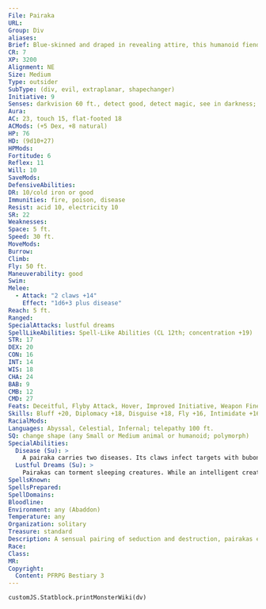 ```yaml
---
File: Pairaka
URL: 
Group: Div
aliases: 
Brief: Blue-skinned and draped in revealing attire, this humanoid fiend has a sultry gaze suggesting all manner of debased pleasures.
CR: 7
XP: 3200
Alignment: NE
Size: Medium
Type: outsider
SubType: (div, evil, extraplanar, shapechanger)
Initiative: 9
Senses: darkvision 60 ft., detect good, detect magic, see in darkness; Perception +16
Aura: 
AC: 23, touch 15, flat-footed 18
ACMods: (+5 Dex, +8 natural)
HP: 76
HD: (9d10+27)
HPMods: 
Fortitude: 6
Reflex: 11
Will: 10
SaveMods: 
DefensiveAbilities: 
DR: 10/cold iron or good
Immunities: fire, poison, disease
Resist: acid 10, electricity 10
SR: 22
Weaknesses: 
Space: 5 ft.
Speed: 30 ft.
MoveMods: 
Burrow: 
Climb: 
Fly: 50 ft.
Maneuverability: good
Swim: 
Melee: 
  - Attack: "2 claws +14"
    Effect: "1d6+3 plus disease"
Reach: 5 ft.
Ranged: 
SpecialAttacks: lustful dreams
SpellLikeAbilities: Spell-Like Abilities (CL 12th; concentration +19)  Constant-detect good, detect magic  At Will-charm monster (DC 21), dimension door (self plus 50 lbs. of objects only), misdirection (DC 19)  1/day-insect plague, summon (level 3, 1d4 dorus 50%)
STR: 17
DEX: 20
CON: 16
INT: 14
WIS: 18
CHA: 24
BAB: 9
CMB: 12
CMD: 27
Feats: Deceitful, Flyby Attack, Hover, Improved Initiative, Weapon Finesse
Skills: Bluff +20, Diplomacy +18, Disguise +18, Fly +16, Intimidate +16, Knowledge (local) +13, Knowledge (planes) +13, Perception +16, Sense Motive +13, Stealth +17
RacialMods: 
Languages: Abyssal, Celestial, Infernal; telepathy 100 ft.
SQ: change shape (any Small or Medium animal or humanoid; polymorph)
SpecialAbilities:
  Disease (Su): >
    A pairaka carries two diseases. Its claws infect targets with bubonic plague, and any willing contact with its skin (such as through caressing, grappling, or more) exposes victims to the shakes.  Bubonic Plague: Claw-injury; save Fort DC 17; onset 1 day; frequency 1/ day; effect 1d4 Str damage, 1 Cha  damage, and target is fatigued; cure 2 consecutive saves.  Shakes: Contact; save Fort DC 17; onset 1 day; frequency 1/day; effect 1d8 Dex damage; cure 2 consecutive saves.
  Lustful Dreams (Su): >
    Pairakas can torment sleeping creatures. While an intelligent creature sleeps, a pairaka can slip into the target's mind and twist its dreams to lusty nocturnal visions. The victim must be asleep for the pairaka to use this ability and the pairaka must be within 100 feet. If the victim fails a DC 21 Will save, it experiences vivid hallucinations of a lurid nature that leave it breathless and fatigued upon waking. The victim, even a depraved soul, rarely considers the sexual nature of these dreams enjoyable, as the images exploit any number of taboos the pairaka suspects its victim might harbor. The save DC is Charisma-based. Creatures that do not sleep or dream are immune to this effect.
SpellsKnown: 
SpellsPrepared: 
SpellDomains: 
Bloodline: 
Environment: any (Abaddon)
Temperature: any
Organization: solitary
Treasure: standard
Description: A sensual pairing of seduction and destruction, pairakas embody the corruptive nature of unbridled lust. Pairakas spend little time in their true form while on the Material Plane, choosing to cloak themselves instead in alluring forms to seduce potential victims, ruin relationships, and foment obsession. In its true form, a pairaka's body is a foul landscape of blazing rashes, oozing pustules, and taut blisters suggestive of the corruptions it harbors, bodily and spiritually.  Pairakas pride themselves on perversion. They love nothing more than turning lovers against one another or destroying the bonds of friendship. Pairakas feed off this slow torment and savor each broken heart or disappointment. They use lust and sexuality as their primary tools, wielding taboos and carnal appetites to sever once-friendly relationships. Pairakas also use their seduction to spread disease, charming victims into physical contact.  Just as all other divs suffer a weakness, pairakas cannot stand the color red. They never wear the color or enter a place that is painted red, and they always attack creatures that are garbed in clothes of a crimson hue first.  Pairakas stand 6 feet tall and weigh around 150 pounds. Their skin color varies widely between individuals.
Race: 
Class: 
MR: 
Copyright:
  Content: PFRPG Bestiary 3
---
```

```dataviewjs
customJS.Statblock.printMonsterWiki(dv)
```
